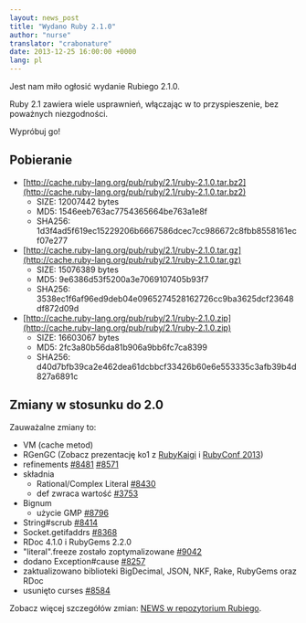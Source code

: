 ```yaml
---
layout: news_post
title: "Wydano Ruby 2.1.0"
author: "nurse"
translator: "crabonature"
date: 2013-12-25 16:00:00 +0000
lang: pl
---
```


Jest nam miło ogłosić wydanie Rubiego 2.1.0.

Ruby 2.1 zawiera wiele usprawnień, włączając w to przyspieszenie, bez poważnych
niezgodności.

Wypróbuj go!

## Pobieranie

* [http://cache.ruby-lang.org/pub/ruby/2.1/ruby-2.1.0.tar.bz2](http://cache.ruby-lang.org/pub/ruby/2.1/ruby-2.1.0.tar.bz2)
  * SIZE:   12007442 bytes
  * MD5:    1546eeb763ac7754365664be763a1e8f
  * SHA256: 1d3f4ad5f619ec15229206b6667586dcec7cc986672c8fbb8558161ecf07e277
* [http://cache.ruby-lang.org/pub/ruby/2.1/ruby-2.1.0.tar.gz](http://cache.ruby-lang.org/pub/ruby/2.1/ruby-2.1.0.tar.gz)
  * SIZE:   15076389 bytes
  * MD5:    9e6386d53f5200a3e7069107405b93f7
  * SHA256: 3538ec1f6af96ed9deb04e0965274528162726cc9ba3625dcf23648df872d09d
* [http://cache.ruby-lang.org/pub/ruby/2.1/ruby-2.1.0.zip](http://cache.ruby-lang.org/pub/ruby/2.1/ruby-2.1.0.zip)
  * SIZE:   16603067 bytes
  * MD5:    2fc3a80b56da81b906a9bb6fc7ca8399
  * SHA256: d40d7bfb39ca2e462dea61dcbbcf33426b60e6e553335c3afb39b4d827a6891c

## Zmiany w stosunku do 2.0

Zauważalne zmiany to:

* VM (cache metod)
* RGenGC (Zobacz prezentację ko1 z [RubyKaigi](http://rubykaigi.org/2013/talk/S73) i [RubyConf 2013](http://www.atdot.net/~ko1/activities/rubyconf2013-ko1_pub.pdf))
* refinements [#8481](https://bugs.ruby-lang.org/issues/8481) [#8571](https://bugs.ruby-lang.org/issues/8571)
* składnia
  * Rational/Complex Literal [#8430](https://bugs.ruby-lang.org/issues/8430)
  * def zwraca wartość [#3753](https://bugs.ruby-lang.org/issues/3753)
* Bignum
  * użycie GMP [#8796](https://bugs.ruby-lang.org/issues/8796)
* String#scrub [#8414](https://bugs.ruby-lang.org/issues/8414)
* Socket.getifaddrs [#8368](https://bugs.ruby-lang.org/issues/8368)
* RDoc 4.1.0 i RubyGems 2.2.0
* "literal".freeze zostało zoptymalizowane [#9042](https://bugs.ruby-lang.org/issues/9042)
* dodano Exception#cause [#8257](https://bugs.ruby-lang.org/issues/8257)
* zaktualizowano biblioteki BigDecimal, JSON, NKF, Rake, RubyGems oraz RDoc
* usunięto curses [#8584](https://bugs.ruby-lang.org/issues/8584)

Zobacz więcej szczegółów zmian: [NEWS w repozytorium Rubiego](https://github.com/ruby/ruby/blob/v2_1_0/NEWS).
